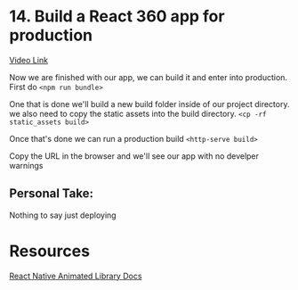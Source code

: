 # 14. Build a React 360 app for production

[Video Link](https://egghead.io/lessons/react-build-a-react-360-app-for-production)

Now we are finished with our app, we can build it and enter into production. First do ```<npm run bundle>```

One that is done we'll build a new build folder inside of our project directory. we also need to copy the static assets into the build directory. ```<cp -rf static_assets build>```

Once that's done we can run a production build ```<http-serve build>```

Copy the URL in the browser and we'll see our app with no develper warnings


## Personal Take:
Nothing to say just deploying 


# Resources
[React Native Animated Library Docs](http://facebook.github.io/react-native/docs/animated.html)
